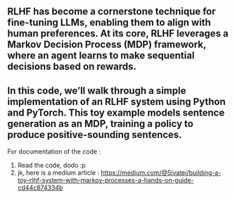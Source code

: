 ## RLHF has become a cornerstone technique for fine-tuning LLMs, enabling them to align with human preferences. At its core, RLHF leverages a Markov Decision Process (MDP) framework, where an agent learns to make sequential decisions based on rewards.

## In this code, we’ll walk through a simple implementation of an RLHF system using Python and PyTorch. This toy example models sentence generation as an MDP, training a policy to produce positive-sounding sentences.

For documentation of the code :
1. Read the code, dodo :p
2. jk, here is a medium article : https://medium.com/@5ivatej/building-a-toy-rlhf-system-with-markov-processes-a-hands-on-guide-cd44c874334b
